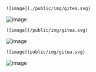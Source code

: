 ```
![image](./public/img/gitea.svg)
```
![image](./public/img/gitea.svg)

```
![image](/public/img/gitea.svg)
```
![image](/public/img/gitea.svg)

```
![image](public/img/gitea.svg)
```
![image](public/img/gitea.svg)
